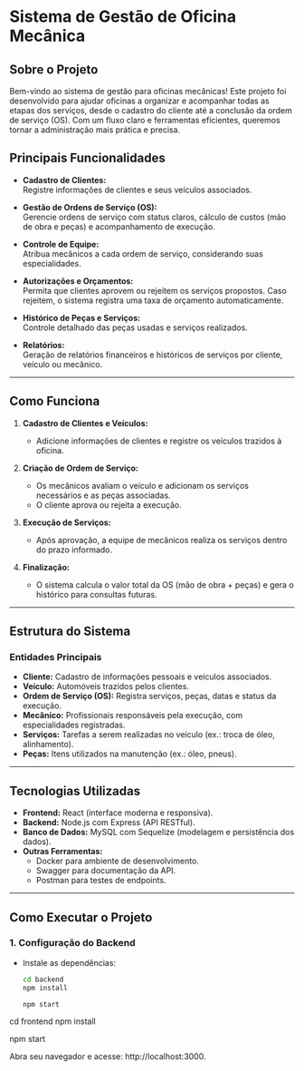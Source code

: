 # Sistema de Gestão de Oficina Mecânica

## Sobre o Projeto
Bem-vindo ao sistema de gestão para oficinas mecânicas! Este projeto foi desenvolvido para ajudar oficinas a organizar e 
acompanhar todas as etapas dos serviços, desde o cadastro do cliente até a conclusão da ordem de serviço (OS). 
Com um fluxo claro e ferramentas eficientes, queremos tornar a administração mais prática e precisa.

## Principais Funcionalidades
- **Cadastro de Clientes:**  
  Registre informações de clientes e seus veículos associados.
  
- **Gestão de Ordens de Serviço (OS):**  
  Gerencie ordens de serviço com status claros, cálculo de custos (mão de obra e peças) e acompanhamento de execução.

- **Controle de Equipe:**  
  Atribua mecânicos a cada ordem de serviço, considerando suas especialidades.

- **Autorizações e Orçamentos:**  
  Permita que clientes aprovem ou rejeitem os serviços propostos. Caso rejeitem, o sistema registra uma taxa de orçamento automaticamente.

- **Histórico de Peças e Serviços:**  
  Controle detalhado das peças usadas e serviços realizados.

- **Relatórios:**  
  Geração de relatórios financeiros e históricos de serviços por cliente, veículo ou mecânico.

---

## Como Funciona
1. **Cadastro de Clientes e Veículos:**  
   - Adicione informações de clientes e registre os veículos trazidos à oficina.

2. **Criação de Ordem de Serviço:**  
   - Os mecânicos avaliam o veículo e adicionam os serviços necessários e as peças associadas.
   - O cliente aprova ou rejeita a execução.

3. **Execução de Serviços:**  
   - Após aprovação, a equipe de mecânicos realiza os serviços dentro do prazo informado.

4. **Finalização:**  
   - O sistema calcula o valor total da OS (mão de obra + peças) e gera o histórico para consultas futuras.

---

## Estrutura do Sistema
### **Entidades Principais**
- **Cliente:** Cadastro de informações pessoais e veículos associados.
- **Veículo:** Automóveis trazidos pelos clientes.
- **Ordem de Serviço (OS):** Registra serviços, peças, datas e status da execução.
- **Mecânico:** Profissionais responsáveis pela execução, com especialidades registradas.
- **Serviços:** Tarefas a serem realizadas no veículo (ex.: troca de óleo, alinhamento).
- **Peças:** Itens utilizados na manutenção (ex.: óleo, pneus).

---

## Tecnologias Utilizadas
- **Frontend:** React (interface moderna e responsiva).
- **Backend:** Node.js com Express (API RESTful).
- **Banco de Dados:** MySQL com Sequelize (modelagem e persistência dos dados).
- **Outras Ferramentas:**
  - Docker para ambiente de desenvolvimento.
  - Swagger para documentação da API.
  - Postman para testes de endpoints.

---

## Como Executar o Projeto
### **1. Configuração do Backend**
- Instale as dependências:
  ```bash
  cd backend
  npm install

  npm start
  
cd frontend
npm install

npm start

Abra seu navegador e acesse: http://localhost:3000.


